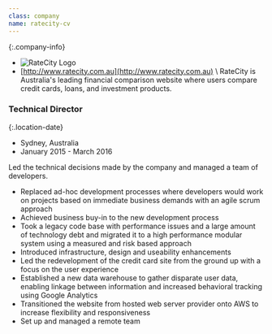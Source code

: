 ```yaml
---
class: company
name: ratecity-cv
---
```

{:.company-info}
- ![RateCity Logo](images/ratecity.png)
- [http://www.ratecity.com.au](http://www.ratecity.com.au) \\
RateCity is Australia's leading financial comparison website where users compare credit cards, loans, and investment products.

### Technical Director

{:.location-date}
- Sydney, Australia
- January 2015 - March 2016

Led the technical decisions made by the company and managed a team of developers.

*   Replaced ad-hoc development processes where developers would work on projects based on immediate business demands with an agile scrum approach
*   Achieved business buy-in to the new development process
*   Took a legacy code base with performance issues and a large amount of technology debt and migrated it to a high performance modular system using a measured and risk based approach
*   Introduced infrastructure, design and useability enhancements
*   Led the redevelopment of the credit card site from the ground up with a focus on the user experience
*   Established a new data warehouse to gather disparate user data, enabling linkage between information and increased behavioral tracking using Google Analytics
*   Transitioned the website from hosted web server provider onto AWS to increase flexibility and responsiveness
*   Set up and managed a remote team

